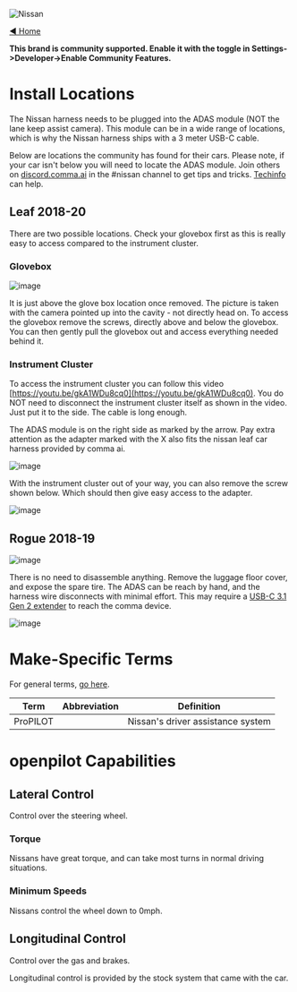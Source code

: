 ![Nissan](https://user-images.githubusercontent.com/37757984/82703105-2913a680-9c28-11ea-8130-ce67221dd568.png)

[◄ Home](https://github.com/commaai/openpilot/wiki)

**This brand is community supported. Enable it with the toggle in Settings->Developer->Enable Community Features.**

# Install Locations

The Nissan harness needs to be plugged into the ADAS module (NOT the lane keep assist camera). This module can be in a wide range of locations, which is why the Nissan harness ships with a 3 meter USB-C cable.

Below are locations the community has found for their cars. Please note, if your car isn't below you will need to locate the ADAS module. Join others on [discord.comma.ai](https://discord.comma.ai) in the #nissan channel to get tips and tricks. [Techinfo](https://www.nissan-techinfo.com/) can help.

## Leaf 2018-20

There are two possible locations. Check your glovebox first as this is really easy to access compared to the instrument cluster.

### Glovebox
![image](https://user-images.githubusercontent.com/37757984/94322928-da18ad80-ff48-11ea-9aaa-b4fde9783a7f.png)

It is just above the glove box location once removed. The picture is taken with the camera pointed up into the cavity - not directly head on. To access the glovebox remove the screws, directly above and below the glovebox. You can then gently pull the glovebox out and access everything needed behind it.

### Instrument Cluster
To access the instrument cluster you can follow this video [https://youtu.be/gkA1WDu8cq0](https://youtu.be/gkA1WDu8cq0). You do NOT need to disconnect the instrument cluster itself as shown in the video. Just put it to the side. The cable is long enough. 

The ADAS module is on the right side as marked by the arrow. Pay extra attention as the adapter marked with the X also fits the nissan leaf car harness provided by comma ai.

![image](https://razem.io/blog/20/12/19/OpenpilotNissanLeafICPart1/assets/leaf_ic_instruction.jpg)

With the instrument cluster out of your way, you can also remove the screw shown below. Which should then give easy access to the adapter.

![image](https://razem.io/blog/20/12/19/OpenpilotNissanLeafICPart1/assets/leaf_ic_ads.jpg)

## Rogue 2018-19
![image](https://user-images.githubusercontent.com/37757984/94323035-2368fd00-ff49-11ea-8b42-3fc9c40cf2cb.png)

There is no need to disassemble anything. Remove the luggage floor cover, and expose the spare tire. The ADAS can be reach by hand, and the harness wire disconnects with minimal effort. This may require a [USB-C 3.1 Gen 2 extender](https://www.amazon.com/gp/product/B07KK9QXPM/) to reach the comma device.

![image](https://user-images.githubusercontent.com/37757984/94323063-3bd91780-ff49-11ea-8637-7a4ca4745b0c.png)

# Make-Specific Terms

For general terms, [go here](https://github.com/commaai/openpilot/wiki/General-Terms).

Term | Abbreviation | Definition
--- | --- | ---
ProPILOT | | Nissan's driver assistance system

# openpilot Capabilities

## Lateral Control

Control over the steering wheel.

### Torque

Nissans have great torque, and can take most turns in normal driving situations.

### Minimum Speeds

Nissans control the wheel down to 0mph.

## Longitudinal Control

Control over the gas and brakes.

Longitudinal control is provided by the stock system that came with the car.
